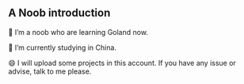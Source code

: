 ## A Noob introduction
🔭 I’m a noob who are learning Goland now.

🌱 I’m currently studying in China.

😄 I will upload some projects in this account.
If you have any issue or advise, talk to me please.
